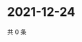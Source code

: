# 2021-12-24

共 0 条

<!-- BEGIN WEIBO -->
<!-- 最后更新时间 Fri Dec 24 2021 01:22:35 GMT+0800 (China Standard Time) -->

<!-- END WEIBO -->
